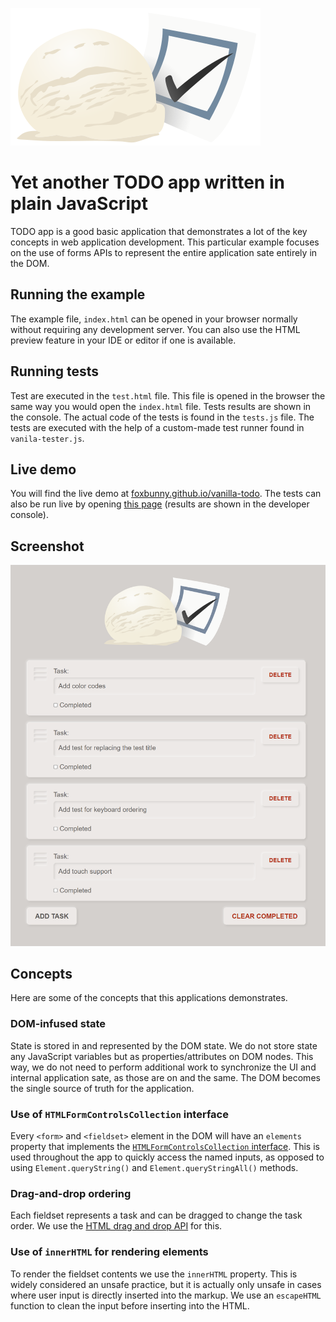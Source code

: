 ![Vanilla TODO logo](logo.svg)

# Yet another TODO app written in plain JavaScript

TODO app is a good basic application that demonstrates a lot of the key 
concepts in web application development. This particular example focuses on 
the use of forms APIs to represent the entire application sate entirely in 
the DOM.

## Running the example

The example file, `index.html` can be opened in your browser normally without 
requiring any development server. You can also use the HTML preview feature in 
your IDE or editor if one is available.

## Running tests

Test are executed in the `test.html` file. This file is opened in the 
browser the same way you would open the `index.html` file. Tests results are 
shown in the console. The actual code of the tests is found in the `tests.js` 
file. The tests are executed with the help of a custom-made test runner 
found in `vanila-tester.js`.

## Live demo

You will find the live demo at 
[foxbunny.github.io/vanilla-todo](https://foxbunny.github.io/vanilla-todo/). 
The tests can also be run live by opening 
[this page](https://foxbunny.github.io/vanilla-todo/tests.html) (results are
shown in the developer console).

## Screenshot

![Screenshot of the vanilla TODO app](./screenshot.png)

## Concepts

Here are some of the concepts that this applications demonstrates.

### DOM-infused state

State is stored in and represented by the DOM state. We do not store state any
JavaScript variables but as properties/attributes on DOM nodes. This way, we
do not need to perform additional work to synchronize the UI and internal
application sate, as those are on and the same. The DOM becomes the single
source of truth for the application.

### Use of `HTMLFormControlsCollection` interface

Every `<form>` and `<fieldset>` element in the DOM will have an `elements` 
property that implements the 
[`HTMLFormControlsCollection` interface](https://developer.mozilla.org/en-US/docs/Web/API/HTMLFormControlsCollection).
This is used throughout the app to quickly access the named inputs, as opposed 
to using `Element.queryString()` and `Element.queryStringAll()` methods.

### Drag-and-drop ordering

Each fieldset represents a task and can be dragged to change the task order. 
We use the [HTML drag and drop API](https://developer.mozilla.org/en-US/docs/Web/API/HTML_Drag_and_Drop_API) 
for this.

### Use of `innerHTML` for rendering elements

To render the fieldset contents we use the `innerHTML` property. This is 
widely considered an unsafe practice, but it is actually only unsafe in 
cases where user input is directly inserted into the markup. We use an 
`escapeHTML` function to clean the input before inserting into the HTML.
